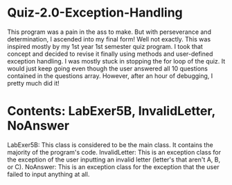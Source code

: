 # Quiz-2.0-Exception-Handling

This program was a pain in the ass to make. But with perseverance and determination, I ascended into my final form! Well not exactly. This was inspired mostly by my 1st year 1st semester quiz program. I took that concept and decided to revise it finally using methods and user-defined exception handling. I was mostly stuck in stopping the for loop of the quiz. It would just keep going even though the user answered all 10 questions contained in the questions array. However, after an hour of debugging, I pretty much did it!

# Contents: LabExer5B, InvalidLetter, NoAnswer

LabExer5B: This class is considered to be the main class. It contains the majority of the program's code.
InvalidLetter: This is an exception class for the exception of the user inputting an invalid letter (letter's that aren't A, B, or C).
NoAnswer: This is an exception class for the exception that the user failed to input anything at all.
